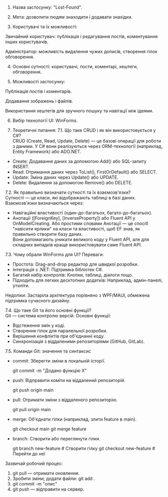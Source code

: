 1. Назва застосунку: "Lost-Found".

2. Мета: дозволити людям знаходити і додавати знахідки.

3. Користувачі та їх можливості:

Звичайний користувач: публікація і редагування постів, коментування інших користувачів.

Адміністратор: можливість видалення чужих дописів, створення гілок обговорення.

4. Основні сутності: користувачі, пости, коментарі, хештеги, обговорення.

5. Можливості застосунку:

Публікація постів і коментарів.

Додавання зображень і файлів.

Використання хештегів для зручного пошуку та навігації між ідеями.

6. Вибір технології UI: WinForms.

7. Теоретичні питання: 
7.1. Що таке CRUD і як він використовується у C#?  
CRUD (Create, Read, Update, Delete) — це базові операції для роботи з даними. У C# вони реалізуються через ORM-технології (наприклад, Entity Framework) або ADO.NET.  
- Create: Додавання даних за допомогою Add() або SQL-запиту INSERT.  
- Read: Отримання даних через ToList(), FirstOrDefault() або SELECT.  
- Update: Зміна даних через Update() або UPDATE.  
- Delete: Видалення за допомогою Remove() або DELETE.  

7.2. Як правильно визначати сутності та їх взаємозв'язки?  
Сутності — це класи, які відображають таблиці в базі даних. Взаємозв'язки визначаються через:  
- Навігаційні властивості (один-до-багатьох, багато-до-багатьох).  
- Анотації ([ForeignKey], [InverseProperty]) або Fluent API у OnModelCreating. Або простими словами Анотації — це спосіб "навісити ярлики" на класи та властивості, щоб EF знав, як правильно створити базу даних.  
Вони допомагають уникати великого коду у Fluent API, але для складних випадків краще використовувати саме Fluent API.

7.3. Чому обрали WinForms для UI? Переваги:  
- Простота: Drag-and-drop редактор для швидкої розробки.  
- Інтеграція з .NET: Підтримка бібліотек C#.  
- Багатий набір контролів: Кнопки, таблиці, діалоги тощо.  
- Підходить для легких десктопних додатків: Наприклад, адмін-панелі, утиліти.  

Недоліки: Застаріла архітектура порівняно з WPF/MAUI, обмежена підтримка сучасного дизайну.

7.4. Що таке Git та його основні функції?  
Git — система контролю версій. Основні функції:  
- Відстеження змін у коді.  
- Створення гілок для паралельної розробки.  
- Вирішення конфліктів при об'єднанні коду.  
- Синхронізація з віддаленими репозиторіями (GitHub, GitLab).

7.5. Команди Git: значення та синтаксис  
- commit: Зберегти зміни в локальній історії.  
 
  git commit -m "Додано функцію X"

- push: Відправити коміти на віддалений репозиторій.  
 
  git push origin main

- pull: Отримати зміни з віддаленого репозиторію.  

  git pull origin main

- merge: Об'єднати гілки (наприклад, злити feature в main).  

  git checkout main
  git merge feature

- branch: Створити або переглянути гілки.  
 
  git branch new-feature # Створити гілку
  git checkout new-feature # Перейти до неї

Зазвичай робочий процес:  
1. git pull — отримати оновлення.  
2. Зробити зміни, додати файли: git add .  
3. git commit -m "опис"  
4. git push — відправити на сервер.
